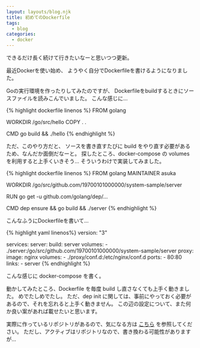 ```yaml
---
layout: layouts/blog.njk
title: 初めてのDockerfile
tags:
  - blog
categories:
  - docker
---
```


できるだけ長く続けて行きたいなーと思いつつ更新。

最近Dockerを使い始め、
ようやく自分でDockerfileを書けるようになりました。

Goの実行環境を作ったりしてみたのですが、
Dockerfileをbuildするときにソースファイルを読みこんでいました。
こんな感じに…

{% highlight dockerfile linenos %}
FROM golang

WORKDIR /go/src/hello
COPY . .

CMD go build && ./hello
{% endhighlight %}

ただ、このやり方だと、
ソースを書き直すたびに build をやり直す必要があるため、なんだか面倒だなーと。
探したところ、docker-compose の volumes を利用すると上手くいきそう…
そういうわけで実装してみました。

{% highlight dockerfile linenos %}
FROM golang
MAINTAINER asuka

WORKDIR /go/src/github.com/19700101000000/system-sample/server

RUN go get -u github.com/golang/dep/...


CMD dep ensure && go build && ./server
{% endhighlight %}

こんなふうにDockerfileを書いて…

{% highlight yaml linenos%}
version: "3"

services: 
  server: 
    build: server
      volumes: 
        - ./server:/go/src/github.com/19700101000000/system-sample/server
  proxy:
    image: nginx
    volumes:
      - ./proxy/conf.d:/etc/nginx/conf.d
    ports:
      -  80:80
    links:
      - server
{% endhighlight %}

こんな感じに docker-compose を書く。

動かしてみたところ、Dockerfile を毎度 build し直さなくても上手く動きました。
めでたしめでたし。
ただ、dep init に関しては、事前にやっておく必要があるので、それを忘れると上手く動きません。
この辺の設定について、また何か良い案があれば載せたいと思います。

実際に作っているリポジトリがあるので、気になる方は
[こちら](https://github.com/19700101000000/system-sample)
を参照してください。
ただし、アクティブはリポジトリなので、書き換わる可能性がありますが…
